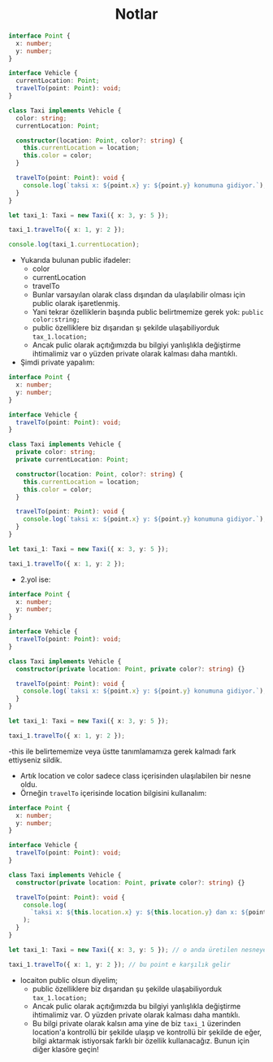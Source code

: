 <h1 align = "center"> Notlar </h1>

```typescript
interface Point {
  x: number;
  y: number;
}

interface Vehicle {
  currentLocation: Point;
  travelTo(point: Point): void;
}

class Taxi implements Vehicle {
  color: string;
  currentLocation: Point;

  constructor(location: Point, color?: string) {
    this.currentLocation = location;
    this.color = color;
  }

  travelTo(point: Point): void {
    console.log(`taksi x: ${point.x} y: ${point.y} konumuna gidiyor.`);
  }
}

let taxi_1: Taxi = new Taxi({ x: 3, y: 5 });

taxi_1.travelTo({ x: 1, y: 2 });

console.log(taxi_1.currentLocation);
```

- Yukarıda bulunan public ifadeler:
  - color
  - currentLocation
  - travelTo
  - Bunlar varsayılan olarak class dışından da ulaşılabilir olması için public olarak işaretlenmiş.
  - Yani tekrar özelliklerin başında public belirtmemize gerek yok: `public color:string;`
  - public özelliklere biz dışarıdan şı şekilde ulaşabiliyorduk `tax_1.location;`
  - Ancak pulic olarak açıtığımızda bu bilgiyi yanlışlıkla değiştirme ihtimalimiz var o yüzden private olarak kalması daha mantıklı.
- Şimdi private yapalım:

```typescript
interface Point {
  x: number;
  y: number;
}

interface Vehicle {
  travelTo(point: Point): void;
}

class Taxi implements Vehicle {
  private color: string;
  private currentLocation: Point;

  constructor(location: Point, color?: string) {
    this.currentLocation = location;
    this.color = color;
  }

  travelTo(point: Point): void {
    console.log(`taksi x: ${point.x} y: ${point.y} konumuna gidiyor.`);
  }
}

let taxi_1: Taxi = new Taxi({ x: 3, y: 5 });

taxi_1.travelTo({ x: 1, y: 2 });
```

- 2.yol ise:

```typescript
interface Point {
  x: number;
  y: number;
}

interface Vehicle {
  travelTo(point: Point): void;
}

class Taxi implements Vehicle {
  constructor(private location: Point, private color?: string) {}

  travelTo(point: Point): void {
    console.log(`taksi x: ${point.x} y: ${point.y} konumuna gidiyor.`);
  }
}

let taxi_1: Taxi = new Taxi({ x: 3, y: 5 });

taxi_1.travelTo({ x: 1, y: 2 });
```

-this ile belirtememize veya üstte tanımlamamıza gerek kalmadı fark ettiyseniz sildik.

- Artık location ve color sadece class içerisinden ulaşılabilen bir nesne oldu.
- Örneğin `travelTo` içerisinde location bilgisini kullanalım:

```typescript
interface Point {
  x: number;
  y: number;
}

interface Vehicle {
  travelTo(point: Point): void;
}

class Taxi implements Vehicle {
  constructor(private location: Point, private color?: string) {}

  travelTo(point: Point): void {
    console.log(
      `taksi x: ${this.location.x} y: ${this.location.y} dan x: ${point.x} y: ${point.y} konumuna gidiyor.`
    );
  }
}

let taxi_1: Taxi = new Taxi({ x: 3, y: 5 }); // o anda üretilen nesneye biz location bilgisi veriyoruz | bu location a karılık gelir

taxi_1.travelTo({ x: 1, y: 2 }); // bu point e karşılık gelir
```

- locaiton public olsun diyelim;
  - public özelliklere biz dışarıdan şu şekilde ulaşabiliyorduk `tax_1.location;`
  - Ancak pulic olarak açıtığımızda bu bilgiyi yanlışlıkla değiştirme ihtimalimiz var. O yüzden private olarak kalması daha mantıklı.
  - Bu bilgi private olarak kalsın ama yine de biz `taxi_1` üzerinden location'a kontrollü bir şekilde ulaşıp ve kontrollü bir şekilde de eğer, bilgi aktarmak istiyorsak farklı bir özellik kullanacağız. Bunun için diğer klasöre geçin!
